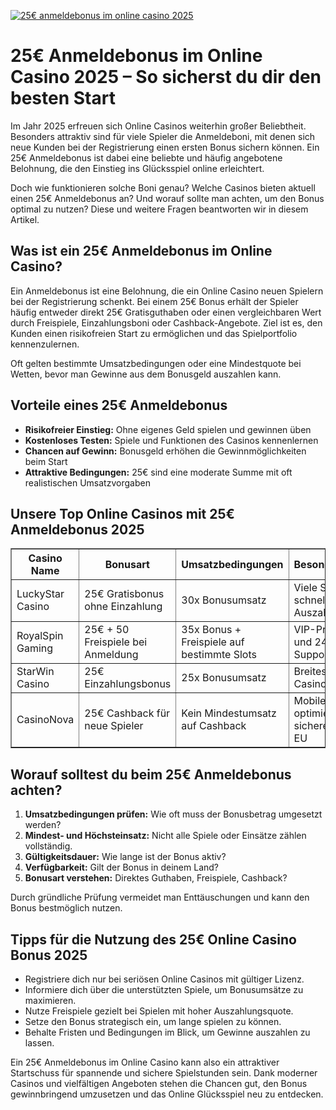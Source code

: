 [![25€ anmeldebonus im online casino 2025](https://123-caf.pages.dev/gitsignup.png)](https://vrmoo.ru/Bt82HjjY)

<h1>25€ Anmeldebonus im Online Casino 2025 – So sicherst du dir den besten Start</h1> <p>Im Jahr 2025 erfreuen sich Online Casinos weiterhin großer Beliebtheit. Besonders attraktiv sind für viele Spieler die Anmeldeboni, mit denen sich neue Kunden bei der Registrierung einen ersten Bonus sichern können. Ein 25€ Anmeldebonus ist dabei eine beliebte und häufig angebotene Belohnung, die den Einstieg ins Glücksspiel online erleichtert.</p> <p>Doch wie funktionieren solche Boni genau? Welche Casinos bieten aktuell einen 25€ Anmeldebonus an? Und worauf sollte man achten, um den Bonus optimal zu nutzen? Diese und weitere Fragen beantworten wir in diesem Artikel.</p>  <h2>Was ist ein 25€ Anmeldebonus im Online Casino?</h2> <p>Ein Anmeldebonus ist eine Belohnung, die ein Online Casino neuen Spielern bei der Registrierung schenkt. Bei einem 25€ Bonus erhält der Spieler häufig entweder direkt 25€ Gratisguthaben oder einen vergleichbaren Wert durch Freispiele, Einzahlungsboni oder Cashback-Angebote. Ziel ist es, den Kunden einen risikofreien Start zu ermöglichen und das Spielportfolio kennenzulernen.</p> <p>Oft gelten bestimmte Umsatzbedingungen oder eine Mindestquote bei Wetten, bevor man Gewinne aus dem Bonusgeld auszahlen kann.</p>  <h2>Vorteile eines 25€ Anmeldebonus</h2> <ul>   <li><strong>Risikofreier Einstieg:</strong> Ohne eigenes Geld spielen und gewinnen üben</li>   <li><strong>Kostenloses Testen:</strong> Spiele und Funktionen des Casinos kennenlernen</li>   <li><strong>Chancen auf Gewinn:</strong> Bonusgeld erhöhen die Gewinnmöglichkeiten beim Start</li>   <li><strong>Attraktive Bedingungen:</strong> 25€ sind eine moderate Summe mit oft realistischen Umsatzvorgaben</li> </ul>  <h2>Unsere Top Online Casinos mit 25€ Anmeldebonus 2025</h2> <table border="1" cellpadding="8" cellspacing="0">   <thead>     <tr>       <th>Casino Name</th>       <th>Bonusart</th>       <th>Umsatzbedingungen</th>       <th>Besonderheiten</th>     </tr>   </thead>   <tbody>     <tr>       <td>LuckyStar Casino</td>       <td>25€ Gratisbonus ohne Einzahlung</td>       <td>30x Bonusumsatz</td>       <td>Viele Slots, schnelle Auszahlungen</td>     </tr>     <tr>       <td>RoyalSpin Gaming</td>       <td>25€ + 50 Freispiele bei Anmeldung</td>       <td>35x Bonus + Freispiele auf bestimmte Slots</td>       <td>VIP-Programm und 24/7 Support</td>     </tr>     <tr>       <td>StarWin Casino</td>       <td>25€ Einzahlungsbonus</td>       <td>25x Bonusumsatz</td>       <td>Breites Live-Casino Angebot</td>     </tr>     <tr>       <td>CasinoNova</td>       <td>25€ Cashback für neue Spieler</td>       <td>Kein Mindestumsatz auf Cashback</td>       <td>Mobile-optimiert, sichere Lizenz EU</td>     </tr>   </tbody> </table>  <h2>Worauf solltest du beim 25€ Anmeldebonus achten?</h2> <ol>   <li><strong>Umsatzbedingungen prüfen:</strong> Wie oft muss der Bonusbetrag umgesetzt werden?</li>   <li><strong>Mindest- und Höchsteinsatz:</strong> Nicht alle Spiele oder Einsätze zählen vollständig.</li>   <li><strong>Gültigkeitsdauer:</strong> Wie lange ist der Bonus aktiv?</li>   <li><strong>Verfügbarkeit:</strong> Gilt der Bonus in deinem Land?</li>   <li><strong>Bonusart verstehen:</strong> Direktes Guthaben, Freispiele, Cashback?</li> </ol> <p>Durch gründliche Prüfung vermeidet man Enttäuschungen und kann den Bonus bestmöglich nutzen.</p>  <h2>Tipps für die Nutzung des 25€ Online Casino Bonus 2025</h2> <ul>   <li>Registriere dich nur bei seriösen Online Casinos mit gültiger Lizenz.</li>   <li>Informiere dich über die unterstützten Spiele, um Bonusumsätze zu maximieren.</li>   <li>Nutze Freispiele gezielt bei Spielen mit hoher Auszahlungsquote.</li>   <li>Setze den Bonus strategisch ein, um lange spielen zu können.</li>   <li>Behalte Fristen und Bedingungen im Blick, um Gewinne auszahlen zu lassen.</li> </ul>  <p>Ein 25€ Anmeldebonus im Online Casino kann also ein attraktiver Startschuss für spannende und sichere Spielstunden sein. Dank moderner Casinos und vielfältigen Angeboten stehen die Chancen gut, den Bonus gewinnbringend umzusetzen und das Online Glücksspiel neu zu entdecken.</p>